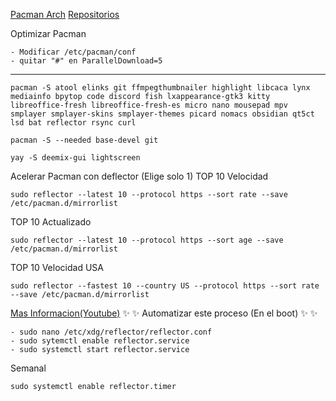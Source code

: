 [Pacman Arch](https://wiki.archlinux.org/title/Pacman)
[Repositorios](https://wiki.archlinux.org/title/Official_repositories)

Optimizar Pacman
```
- Modificar /etc/pacman/conf
- quitar "#" en ParallelDownload=5
```
---
```
pacman -S atool elinks git ffmpegthumbnailer highlight libcaca lynx mediainfo bpytop code discord fish lxappearance-gtk3 kitty libreoffice-fresh libreoffice-fresh-es micro nano mousepad mpv smplayer smplayer-skins smplayer-themes picard nomacs obsidian qt5ct lsd bat reflector rsync curl
```
``` 
pacman -S --needed base-devel git
```
```
yay -S deemix-gui lightscreen
```

Acelerar Pacman con deflector (Elige solo 1)
TOP 10 Velocidad
```
sudo reflector --latest 10 --protocol https --sort rate --save /etc/pacman.d/mirrorlist
```
TOP 10 Actualizado
```
sudo reflector --latest 10 --protocol https --sort age --save /etc/pacman.d/mirrorlist
``` 
TOP 10 Velocidad USA
```
sudo reflector --fastest 10 --country US --protocol https --sort rate --save /etc/pacman.d/mirrorlist
```

[Mas Informacion(Youtube)](https://www.youtube.com/watch?v=G6Onhz1lLA0)
:sparkles: :sparkles: Automatizar este proceso (En el boot) :sparkles: :sparkles:
```
- sudo nano /etc/xdg/reflector/reflector.conf
- sudo sytemctl enable reflector.service
- sudo systemctl start reflector.service
```
Semanal
```
sudo systemctl enable reflector.timer
```

